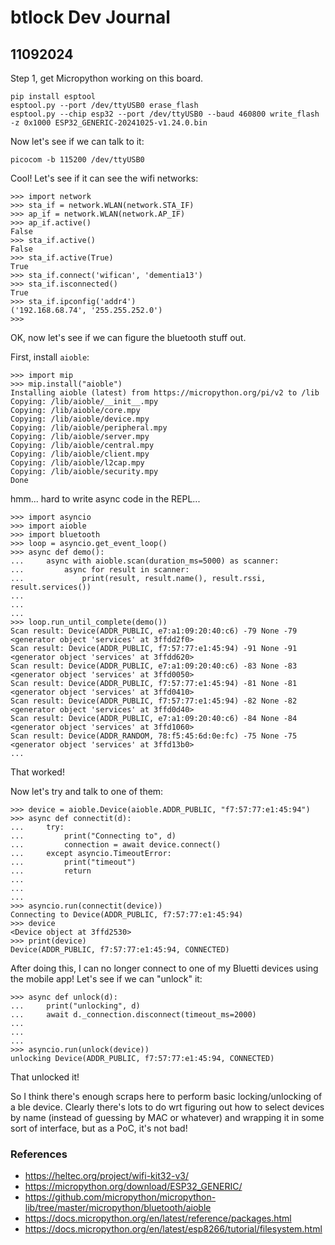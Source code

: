 # btlock Dev Journal

## 11092024

Step 1, get Micropython working on this board.

```
pip install esptool
esptool.py --port /dev/ttyUSB0 erase_flash
esptool.py --chip esp32 --port /dev/ttyUSB0 --baud 460800 write_flash -z 0x1000 ESP32_GENERIC-20241025-v1.24.0.bin
```

Now let's see if we can talk to it:
```
picocom -b 115200 /dev/ttyUSB0
```

Cool!  Let's see if it can see the wifi networks:
```
>>> import network
>>> sta_if = network.WLAN(network.STA_IF)
>>> ap_if = network.WLAN(network.AP_IF)
>>> ap_if.active()
False
>>> sta_if.active()
False
>>> sta_if.active(True)
True
>>> sta_if.connect('wifican', 'dementia13')
>>> sta_if.isconnected()
True
>>> sta_if.ipconfig('addr4')
('192.168.68.74', '255.255.252.0')
>>> 
```

OK, now let's see if we can figure the bluetooth stuff out.

First, install `aioble`:
```
>>> import mip
>>> mip.install("aioble")
Installing aioble (latest) from https://micropython.org/pi/v2 to /lib
Copying: /lib/aioble/__init__.mpy
Copying: /lib/aioble/core.mpy
Copying: /lib/aioble/device.mpy
Copying: /lib/aioble/peripheral.mpy
Copying: /lib/aioble/server.mpy
Copying: /lib/aioble/central.mpy
Copying: /lib/aioble/client.mpy
Copying: /lib/aioble/l2cap.mpy
Copying: /lib/aioble/security.mpy
Done
```

hmm... hard to write async code in the REPL...

```
>>> import asyncio
>>> import aioble
>>> import bluetooth
>>> loop = asyncio.get_event_loop()
>>> async def demo():
...     async with aioble.scan(duration_ms=5000) as scanner:
...         async for result in scanner:
...             print(result, result.name(), result.rssi, result.services())
...             
...             
... 
>>> loop.run_until_complete(demo())
Scan result: Device(ADDR_PUBLIC, e7:a1:09:20:40:c6) -79 None -79 <generator object 'services' at 3ffdd2f0>
Scan result: Device(ADDR_PUBLIC, f7:57:77:e1:45:94) -91 None -91 <generator object 'services' at 3ffdd620>
Scan result: Device(ADDR_PUBLIC, e7:a1:09:20:40:c6) -83 None -83 <generator object 'services' at 3ffd0050>
Scan result: Device(ADDR_PUBLIC, f7:57:77:e1:45:94) -81 None -81 <generator object 'services' at 3ffd0410>
Scan result: Device(ADDR_PUBLIC, f7:57:77:e1:45:94) -82 None -82 <generator object 'services' at 3ffd0d40>
Scan result: Device(ADDR_PUBLIC, e7:a1:09:20:40:c6) -84 None -84 <generator object 'services' at 3ffd1060>
Scan result: Device(ADDR_RANDOM, 78:f5:45:6d:0e:fc) -75 None -75 <generator object 'services' at 3ffd13b0>
...
```

That worked!

Now let's try and talk to one of them:
```
>>> device = aioble.Device(aioble.ADDR_PUBLIC, "f7:57:77:e1:45:94")
>>> async def connectit(d):
...     try:
...         print("Connecting to", d)
...         connection = await device.connect()
...     except asyncio.TimeoutError:
...         print("timeout")
...         return
...         
...         
... 
>>> asyncio.run(connectit(device))
Connecting to Device(ADDR_PUBLIC, f7:57:77:e1:45:94)
>>> device
<Device object at 3ffd2530>
>>> print(device)
Device(ADDR_PUBLIC, f7:57:77:e1:45:94, CONNECTED)
```

After doing this, I can no longer connect to one of my Bluetti devices using the mobile app!  Let's see if we can "unlock" it:
```
>>> async def unlock(d):
...     print("unlocking", d)
...     await d._connection.disconnect(timeout_ms=2000)
...     
...     
... 
>>> asyncio.run(unlock(device))
unlocking Device(ADDR_PUBLIC, f7:57:77:e1:45:94, CONNECTED)
```

That unlocked it!

So I think there's enough scraps here to perform basic locking/unlocking of a ble device.  Clearly there's lots to do wrt figuring out how to select devices by name (instead of guessing by MAC or whatever) and wrapping it in some sort of interface, but as a PoC, it's not bad!



### References
* https://heltec.org/project/wifi-kit32-v3/
* https://micropython.org/download/ESP32_GENERIC/
* https://github.com/micropython/micropython-lib/tree/master/micropython/bluetooth/aioble
* https://docs.micropython.org/en/latest/reference/packages.html
* https://docs.micropython.org/en/latest/esp8266/tutorial/filesystem.html
